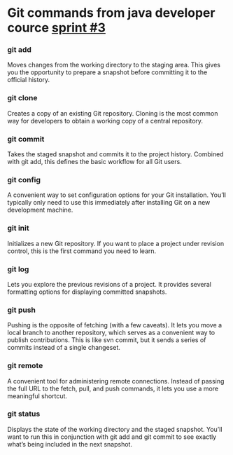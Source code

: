 # Git commands from java developer cource [sprint #3](https://practicum.yandex.ru/trainer/java-developer-plus/lesson/332f9bef-e574-4600-9b07-c2529cdba26a/#afe01e3c-f093-4497-bafd-6d4f40b732ba)


### git add
Moves changes from the working directory to the staging area. This gives you the opportunity to prepare a snapshot before committing it to the official history.

### git clone
Creates a copy of an existing Git repository. Cloning is the most common way for developers to obtain a working copy of a central repository.

### git commit
Takes the staged snapshot and commits it to the project history. Combined with git add, this defines the basic workflow for all Git users.

### git config
A convenient way to set configuration options for your Git installation. You’ll typically only need to use this immediately after installing Git on a new development machine.

### git init
Initializes a new Git repository. If you want to place a project under revision control, this is the first command you need to learn.

### git log
Lets you explore the previous revisions of a project. It provides several formatting options for displaying committed snapshots.

### git push
Pushing is the opposite of fetching (with a few caveats). It lets you move a local branch to another repository, which serves as a convenient way to publish contributions. This is like svn commit, but it sends a series of commits instead of a single changeset.

### git remote
A convenient tool for administering remote connections. Instead of passing the full URL to the fetch, pull, and push commands, it lets you use a more meaningful shortcut.

### git status
Displays the state of the working directory and the staged snapshot. You’ll want to run this in conjunction with git add and git commit to see exactly what’s being included in the next snapshot.